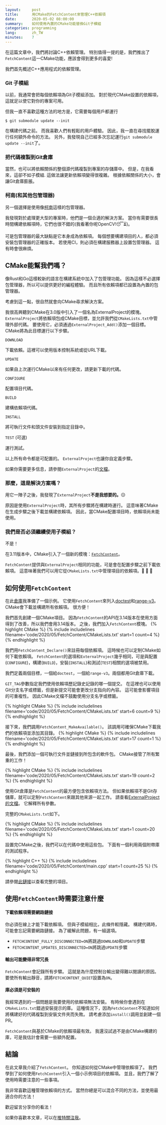 ```yaml
---
layout:     post
title:      用CMake的FetchContent來管理C++依賴項
date:       2020-05-02 08:00:00
summary:    如何使用內置的CMake功能替換Git子模組
categories: programming
lang:       zh_TW
minutes:    7
---
```

在這篇文章中，我們將討論C++依賴管理。
特別值得一提的是，我們推出了`FetchContent`這一CMake功能，應該會得到更多的喜愛!

我們首先概述C++應用程式的依賴管理。
### Git 子模組

以前，我通常會把每個依賴項為Git子模組添加。
對於現代CMake設置的依賴項，這就足以使它對你的專案可用。

但我一直不喜歡這種方法的地方是，它需要每個用戶都運行
```
$ git submodule update --init
``` 
在構建代碼之前。
而我喜歡人們有輕鬆的用戶體驗。
因此，我一直在尋找擺脫運行任何額外命令的方法。
另外，我發現自己已經多次忘記運行`git submodule update --init`了。

### 把代碼複製到Git倉庫

當然，也可以將依賴關係的整個源代碼複製到專案的存儲庫中。
但是，在我看來，這卻不如子模組.
這做法讓更新依賴項變得很複雜。
根據依賴關係的大小，會讓Git倉庫膨脹。


### 柯南(和其他包管理器)
另一個選擇是使用像[柯南](https://conan.io/)這樣的包管理器。

我發現對於處理更大型的專案時，他們是一個合適的解決方案。
當你有需要很長時間構建依賴項時，它們也很不錯的(我看著你呢OpenCV!:sleeping::hourglass_flowing_sand:)。

可是包管理器的最大缺點是它本身成為依賴項。
每個想要構建項目的人，都必須安裝包管理器的正確版本。
若使用CI，則必須在構建服務器上設置包管理器。
這有時會很麻煩。

## CMake能幫我們嗎？

像Rust和Go這樣較新的語言在構建系統中加入了包管理功能。
因為這樣不必選擇包管理器，所以可以提供更好的編程體驗。
而且所有依賴項都已設置為內置的包管理器。

考慮到這一點，很自然就會向CMake尋求解決方案。

我很高興聽到CMake在3.0版中引入了一個名為ExternalProject的模塊。
`ExternalProject`將依賴項包成CMake目標，並允許我們從`CMakeLists.txt`中管理外部代碼。
要使用它，必須通過`ExternalProject_Add()`添加一個目標。
CMake將為此目標運行以下步驟。

`DOWNLOAD` 

下載依賴。這裡可以使用版本控制系統或從URL下載。

`UPDATE` 

如果自上次運行CMake以來有任何更改，請更新下載的代碼。

`CONFIGURE` 

配置項目代碼。

`BUILD` 

建構依賴項代碼。

`INSTALL`

將可執行文件和頭文件安裝到指定目錄中。

`TEST` (可選)

運行測試。

以上所有命令都是可配置的。
`ExternalProject`也讓你自定義步驟。

如果你需要更多信息，請參閱`ExternalProject`的[文檔](https://cmake.org/cmake/help/latest/module/ExternalProject.html#module:ExternalProject)。

### 那麼，這是解決方案嗎？

用它一陣子之後，我發現了`ExternalProject`**不是我想要的。**:pensive:

原因是使用`ExternalProject`時，其所有步驟將在構建時運行。
這意味著CMake在生成步驟之後下載並構建依賴項。
因此，當CMake配置項目時，依賴項尚未能使用。


### 我們是否必須繼續使用子模組？

不是！

在3.11版本中，CMake引入了一個新的模塊：[`FetchContent`](https://cmake.org/cmake/help/latest/module/FetchContent.html)。

`FetchContent`提供與`ExternalProject`相同的功能，可是會在配置步驟之前下載依賴項。
這意味著我們可以用它從`CMakeLists.txt`中管理項目的依賴項。:tada: :tada: :tada:


## 如何使用`FetchContent`

在此[倉庫](https://github.com/bewagner/fetchContent_example)我準備了一個示例。
它使用`FetchContent`來列入[doctest](https://github.com/onqtam/doctest)和[range-v3](https://github.com/ericniebler/range-v3)。
CMake會下載並構建所有依賴項。
很方便！


我們首先創建一個CMake項目。
因為`FetchContent`的API在3.14版本在使用方面得到了改善，所以我們會用3.14版本。
之後，我們加入`FetchContent`模塊。
{% highlight CMake %}
{% include includelines filename='code/2020/05/FetchContent/CMakeLists.txt' start=1 count=4 %}
{% endhighlight %}


我們用`FetchContent_Declare()`來註冊每個依賴項。
這時候也可以定制CMake如何下載依賴項。
`FetchContent`的選項和`ExternalProject`幾乎相同，可是與配置(`CONFIGURE`)，構建(`BUILD`)，安裝(`INSTALL`)和測試(`TEST`)相關的選項被禁用。

我們定義兩個目標，一個給`doctest`，一個給`range-v3`。兩個都用Git倉庫下載。

`GIT_TAG`參數指定我們使用依賴項歷記錄史記錄的哪一個提交。
在這裡也可以使用Git分支名字或標籤，但是新提交可能會更改分支指向的內容。
這可能會影響項目的可重複性。
因此CMake文檔不鼓勵使用分支名字或標籤。

{% highlight CMake %}
{% include includelines filename='code/2020/05/FetchContent/CMakeLists.txt' start=6 count=9 %}
{% endhighlight %}

接下來，我們調用`FetchContent_MakeAvailable()`。
該調用可確保CMake下載我們的依賴項並添加其目錄。
{% highlight CMake %}
{% include includelines filename='code/2020/05/FetchContent/CMakeLists.txt' start=17 count=1 %}
{% endhighlight %}

最後，我們添加一個可執行文件並鏈接到所包含的軟件包。
CMake接管了所有繁重的工作！

{% highlight CMake %}
{% include includelines filename='code/2020/05/FetchContent/CMakeLists.txt' start=19 count=2 %}
{% endhighlight %}

使用Git倉庫是`FetchContent`的最方便包含依賴項方法。
但如果依賴項不是Git存儲庫，就可以定制`FetchContent`來跟其他來源一起工作。
請查看[ExternalProject的文檔](https://cmake.org/cmake/help/latest/module/ExternalProject.html#module:ExternalProject)。
它解釋所有參數。


完整的`CMakeLists.txt`如下。

{% highlight CMake %}
{% include includelines filename='code/2020/05/FetchContent/CMakeLists.txt' start=1 count=20 %}
{% endhighlight %}

設置完CMake之後，我們可以在代碼中使用這些包。
下面有一個利用兩個附帶庫的測試程序。

{% highlight C++ %}
{% include includelines filename='code/2020/05/FetchContent/main.cpp' start=1 count=25 %}
{% endhighlight %}

請參閱[此鏈接](https://github.com/bewagner/fetchContent_example)以查看完整的項目。

## 使用`FetchContent`時需要注意什麼

#### 下載依賴項需要網路鏈接

你必須在線上才能下載依賴項。
但與子模組相比，此條件較隱藏。
構建代碼時，可能會忘記需要網路鏈接。
為了緩解此問題，有一組選項。
- `FETCHCONTENT_FULLY_DISCONNECTED=ON`將跳過`DOWNLOAD`和`UPDATE`步驟
- `FETCHCONTENT_UPDATES_DISCONNECTED=ON`將跳過`UPDATE`步驟

#### 輸出可能變得非常冗長

`FetchContent`會記錄所有步驟。
這就是為什麼控制台輸出變得難以閱讀的原因。
要使所有輸出靜音，請將`FETCHCONTENT_QUIET`設置為`ON`。

#### 庫必須是可安裝的
我經常遇到的一個問題是我要使用的依賴項無法安裝。
有時候你會遇到在`CMakeLists.txt`錯過安裝提示的庫。
這種情況下，因為`FetchContent`不知道如何將構建好的代碼複製到安裝文件夾而失敗。
請考慮添加`install()`調用並創建一個PR。

`FetchContent`與基於CMake的依賴項最有效。
我還沒試過不是由CMake構建的庫，可是我估計會需要一些額外配置。

## 結論

在此文章我介紹了`FetchContent`。
你知道如何從CMake中管理依賴項了。
我們學到了如何使用`FetchContent`引入一個小示例項目的依賴項。
並且，我們了解了使用時需要注意的一些事項。

我非常喜歡這種管理依賴項的方式。
當然你總是可以混合不同的方法，並使用最適合你的方法！

歡迎留言分享你的看法！

如果你喜歡本文章，可以在[推特關注我](https://twitter.com/bewagner_)。

